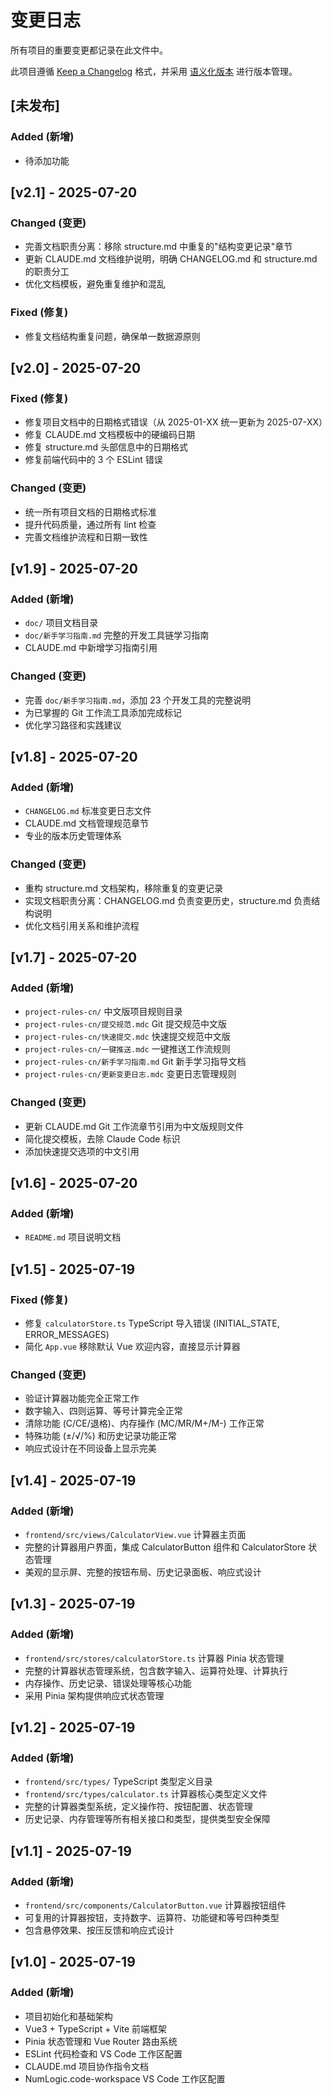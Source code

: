 # 变更日志

所有项目的重要变更都记录在此文件中。

此项目遵循 [Keep a Changelog](https://keepachangelog.com/) 格式，并采用 [语义化版本](https://semver.org/) 进行版本管理。

## [未发布]

### Added (新增)
- 待添加功能

## [v2.1] - 2025-07-20

### Changed (变更)
- 完善文档职责分离：移除 structure.md 中重复的"结构变更记录"章节
- 更新 CLAUDE.md 文档维护说明，明确 CHANGELOG.md 和 structure.md 的职责分工
- 优化文档模板，避免重复维护和混乱

### Fixed (修复)
- 修复文档结构重复问题，确保单一数据源原则

## [v2.0] - 2025-07-20

### Fixed (修复)
- 修复项目文档中的日期格式错误（从 2025-01-XX 统一更新为 2025-07-XX）
- 修复 CLAUDE.md 文档模板中的硬编码日期
- 修复 structure.md 头部信息中的日期格式
- 修复前端代码中的 3 个 ESLint 错误

### Changed (变更)
- 统一所有项目文档的日期格式标准
- 提升代码质量，通过所有 lint 检查
- 完善文档维护流程和日期一致性

## [v1.9] - 2025-07-20

### Added (新增)
- `doc/` 项目文档目录
- `doc/新手学习指南.md` 完整的开发工具链学习指南
- CLAUDE.md 中新增学习指南引用

### Changed (变更)
- 完善 `doc/新手学习指南.md`，添加 23 个开发工具的完整说明
- 为已掌握的 Git 工作流工具添加完成标记
- 优化学习路径和实践建议

## [v1.8] - 2025-07-20

### Added (新增)
- `CHANGELOG.md` 标准变更日志文件
- CLAUDE.md 文档管理规范章节
- 专业的版本历史管理体系

### Changed (变更)
- 重构 structure.md 文档架构，移除重复的变更记录
- 实现文档职责分离：CHANGELOG.md 负责变更历史，structure.md 负责结构说明
- 优化文档引用关系和维护流程

## [v1.7] - 2025-07-20

### Added (新增)
- `project-rules-cn/` 中文版项目规则目录
- `project-rules-cn/提交规范.mdc` Git 提交规范中文版
- `project-rules-cn/快速提交.mdc` 快速提交规范中文版
- `project-rules-cn/一键推送.mdc` 一键推送工作流规则
- `project-rules-cn/新手学习指南.md` Git 新手学习指导文档
- `project-rules-cn/更新变更日志.mdc` 变更日志管理规则

### Changed (变更)
- 更新 CLAUDE.md Git 工作流章节引用为中文版规则文件
- 简化提交模板，去除 Claude Code 标识
- 添加快速提交选项的中文引用

## [v1.6] - 2025-07-20

### Added (新增)
- `README.md` 项目说明文档

## [v1.5] - 2025-07-19

### Fixed (修复)
- 修复 `calculatorStore.ts` TypeScript 导入错误 (INITIAL_STATE, ERROR_MESSAGES)
- 简化 `App.vue` 移除默认 Vue 欢迎内容，直接显示计算器

### Changed (变更)
- 验证计算器功能完全正常工作
- 数字输入、四则运算、等号计算完全正常
- 清除功能 (C/CE/退格)、内存操作 (MC/MR/M+/M-) 工作正常
- 特殊功能 (±/√/%) 和历史记录功能正常
- 响应式设计在不同设备上显示完美

## [v1.4] - 2025-07-19

### Added (新增)
- `frontend/src/views/CalculatorView.vue` 计算器主页面
- 完整的计算器用户界面，集成 CalculatorButton 组件和 CalculatorStore 状态管理
- 美观的显示屏、完整的按钮布局、历史记录面板、响应式设计

## [v1.3] - 2025-07-19

### Added (新增)
- `frontend/src/stores/calculatorStore.ts` 计算器 Pinia 状态管理
- 完整的计算器状态管理系统，包含数字输入、运算符处理、计算执行
- 内存操作、历史记录、错误处理等核心功能
- 采用 Pinia 架构提供响应式状态管理

## [v1.2] - 2025-07-19

### Added (新增)
- `frontend/src/types/` TypeScript 类型定义目录
- `frontend/src/types/calculator.ts` 计算器核心类型定义文件
- 完整的计算器类型系统，定义操作符、按钮配置、状态管理
- 历史记录、内存管理等所有相关接口和类型，提供类型安全保障

## [v1.1] - 2025-07-19

### Added (新增)
- `frontend/src/components/CalculatorButton.vue` 计算器按钮组件
- 可复用的计算器按钮，支持数字、运算符、功能键和等号四种类型
- 包含悬停效果、按压反馈和响应式设计

## [v1.0] - 2025-07-19

### Added (新增)
- 项目初始化和基础架构
- Vue3 + TypeScript + Vite 前端框架
- Pinia 状态管理和 Vue Router 路由系统
- ESLint 代码检查和 VS Code 工作区配置
- CLAUDE.md 项目协作指令文档
- NumLogic.code-workspace VS Code 工作区配置